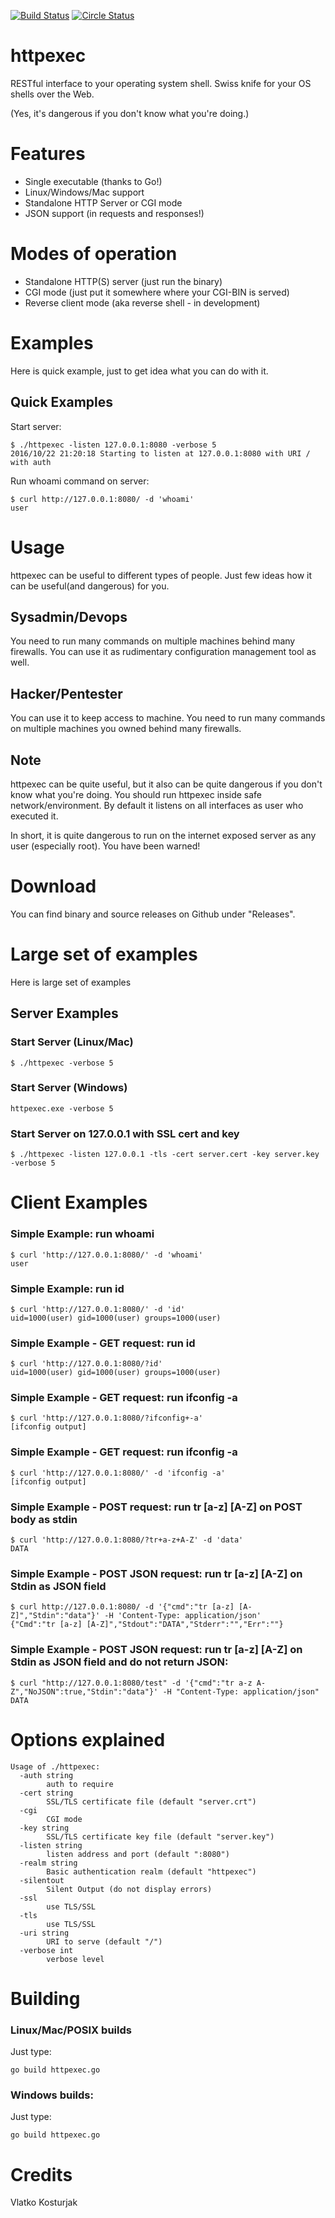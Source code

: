 [![Build Status](https://travis-ci.org/kost/httpexec.png)](https://travis-ci.org/kost/httpexec)
[![Circle Status](https://circleci.com/gh/kost/httpexec.svg?style=shield&circle-token=:circle-token)](https://circleci.com/gh/kost/httpexec)

# httpexec
RESTful interface to your operating system shell.
Swiss knife for your OS shells over the Web.

(Yes, it's dangerous if you don't know what you're doing.)

Features
========

- Single executable (thanks to Go!)
- Linux/Windows/Mac support
- Standalone HTTP Server or CGI mode
- JSON support (in requests and responses!)

Modes of operation
==================

- Standalone HTTP(S) server (just run the binary)
- CGI mode (just put it somewhere where your CGI-BIN is served)
- Reverse client mode (aka reverse shell - in development)

# Examples

Here is quick example, just to get idea what you can do with it.

## Quick Examples

Start server:
```
$ ./httpexec -listen 127.0.0.1:8080 -verbose 5
2016/10/22 21:20:18 Starting to listen at 127.0.0.1:8080 with URI / with auth
```

Run whoami command on server:
```
$ curl http://127.0.0.1:8080/ -d 'whoami'
user
```

# Usage

httpexec can be useful to different types of people. Just few ideas how it can
be useful(and dangerous) for you.

## Sysadmin/Devops

You need to run many commands on multiple machines behind many firewalls.
You can use it as rudimentary configuration management tool as well.

## Hacker/Pentester

You can use it to keep access to machine.
You need to run many commands on multiple machines you owned behind many firewalls.

## Note

httpexec can be quite useful, but it also can be quite dangerous if you don't know what you're doing.
You should run httpexec inside safe network/environment. By default it listens on
all interfaces as user who executed it.

In short, it is quite dangerous to run on the internet exposed server as any user (especially root). You have been warned!

# Download

You can find binary and source releases on Github under "Releases".

# Large set of examples

Here is large set of examples

## Server Examples

### Start Server (Linux/Mac)

    $ ./httpexec -verbose 5

### Start Server (Windows)

    httpexec.exe -verbose 5

### Start Server on 127.0.0.1 with SSL cert and key

    $ ./httpexec -listen 127.0.0.1 -tls -cert server.cert -key server.key -verbose 5

# Client Examples

### Simple Example: run whoami

    $ curl 'http://127.0.0.1:8080/' -d 'whoami'
    user

### Simple Example: run id

    $ curl 'http://127.0.0.1:8080/' -d 'id'
    uid=1000(user) gid=1000(user) groups=1000(user)

### Simple Example - GET request: run id

    $ curl 'http://127.0.0.1:8080/?id'
    uid=1000(user) gid=1000(user) groups=1000(user)

### Simple Example - GET request: run ifconfig -a

    $ curl 'http://127.0.0.1:8080/?ifconfig+-a'
    [ifconfig output]

### Simple Example - GET request: run ifconfig -a

    $ curl 'http://127.0.0.1:8080/' -d 'ifconfig -a'
    [ifconfig output]

### Simple Example - POST request: run tr [a-z] [A-Z] on POST body as stdin

    $ curl 'http://127.0.0.1:8080/?tr+a-z+A-Z' -d 'data'
    DATA

### Simple Example - POST JSON request: run tr [a-z] [A-Z] on Stdin as JSON field

    $ curl http://127.0.0.1:8080/ -d '{"cmd":"tr [a-z] [A-Z]","Stdin":"data"}' -H 'Content-Type: application/json'
    {"Cmd":"tr [a-z] [A-Z]","Stdout":"DATA","Stderr":"","Err":""}

### Simple Example - POST JSON request: run tr [a-z] [A-Z] on Stdin as JSON field and do not return JSON:
    $ curl "http://127.0.0.1:8080/test" -d '{"cmd":"tr a-z A-Z","NoJSON":true,"Stdin":"data"}' -H "Content-Type: application/json"
    DATA

Options explained
=================
```
Usage of ./httpexec:
  -auth string
    	auth to require
  -cert string
    	SSL/TLS certificate file (default "server.crt")
  -cgi
    	CGI mode
  -key string
    	SSL/TLS certificate key file (default "server.key")
  -listen string
    	listen address and port (default ":8080")
  -realm string
    	Basic authentication realm (default "httpexec")
  -silentout
    	Silent Output (do not display errors)
  -ssl
    	use TLS/SSL
  -tls
    	use TLS/SSL
  -uri string
    	URI to serve (default "/")
  -verbose int
    	verbose level
```


Building
========

### Linux/Mac/POSIX builds

Just type:

    go build httpexec.go

### Windows builds:

Just type:

    go build httpexec.go


Credits
=======

Vlatko Kosturjak


